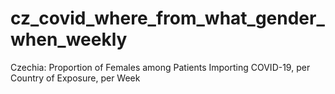 # cz_covid_where_from_what_gender_when_weekly
Czechia: Proportion of Females among Patients Importing COVID-19, per Country of Exposure, per Week
